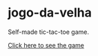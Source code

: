 # jogo-da-velha
Self-made tic-tac-toe game.

[Click here to see the game](https://atilaivich.github.io/jogo-da-velha/)
